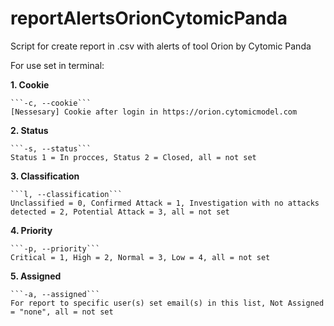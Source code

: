 # reportAlertsOrionCytomicPanda
Script for create report in .csv with alerts of tool Orion by Cytomic Panda

For use set in terminal:

**1. Cookie**

	```-c, --cookie```
	[Nessesary] Cookie after login in https://orion.cytomicmodel.com
   
**2. Status**

	```-s, --status```
	Status 1 = In procces, Status 2 = Closed, all = not set
   
**3. Classification**

	```l, --classification```
	Unclassified = 0, Confirmed Attack = 1, Investigation with no attacks detected = 2, Potential Attack = 3, all = not set
  
**4. Priority**

	```-p, --priority```
	Critical = 1, High = 2, Normal = 3, Low = 4, all = not set

**5. Assigned**

	```-a, --assigned```
	For report to specific user(s) set email(s) in this list, Not Assigned = "none", all = not set
